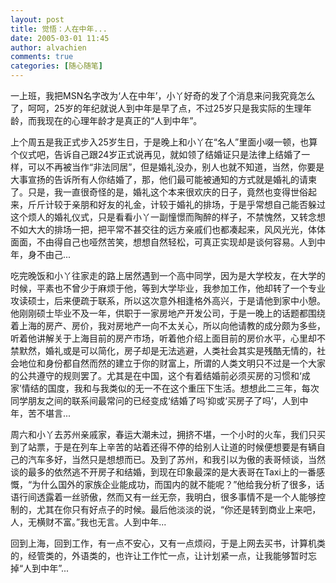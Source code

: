```yaml
---
layout: post
title: 觉悟：人在中年...
date: 2005-03-01 11:45
author: alvachien
comments: true
categories: [随心随笔]
---
```

一上班，我把MSN名字改为‘人在中年’，小丫好奇的发了个消息来问我究竟怎么了，呵呵，25岁的年纪就说人到中年是早了点，不过25岁只是我实际的生理年龄，而我现在的心理年龄才是真正的“人到中年”。

上个周五是我正式步入25岁生日，于是晚上和小丫在“名人”里面小啜一顿，也算个仪式吧，告诉自己跟24岁正式说再见，就如领了结婚证只是法律上结婚了一样，可以不再被当作“非法同居”，但是婚礼没办，别人也就不知道，当然，你要是大事宣扬的告诉所有人你结婚了，那，他们最可能被通知的方式就是婚礼的请柬了。只是，我一直很奇怪的是，婚礼这个本来很欢庆的日子，竟然也变得世俗起来，斤斤计较于亲朋和好友的礼金，计较于婚礼的排场，于是乎常想自己能否躲过这个烦人的婚礼仪式，只是看看小丫一副憧憬而陶醉的样子，不禁愧然，又转念想不如大大的排场一把，把平常不甚交往的远方亲戚们也都凑起来，风风光光，体体面面，不由得自己也哑然苦笑，想想自然轻松，可真正实现却是谈何容易。人到中年，身不由己...

吃完晚饭和小丫往家走的路上居然遇到一个高中同学，因为是大学校友，在大学的时候，平素也不曾少于麻烦于他，等到大学毕业，我参加工作，他却转了一个专业攻读硕士，后来便疏于联系，所以这次意外相逢格外高兴，于是请他到家中小憩。他刚刚硕士毕业不及一年，供职于一家房地产开发公司，于是一晚上的话题都围绕着上海的房产、房价，我对房地产一向不太关心，所以向他请教的成分颇为多些，听着他讲解关于上海目前的房产市场，听着他介绍上面目前的房价水平，心里却不禁默然，婚礼或是可以简化，房子却是无法逃避，人类社会其实是残酷无情的，社会地位和身份都自然而然的建立于你的财富上，所谓的人类文明只不过是一个大家的公共遵守的规则罢了。尤其是在中国，这个有着结婚前必须买房的习惯和‘成家’情结的国度，我和与我类似的无一不在这个重压下生活。想想此二三年，每次同学朋友之间的联系间最常问的已经变成‘结婚了吗’抑或‘买房子了吗’，人到中年，苦不堪言...

周六和小丫去苏州亲戚家，春运大潮未过，拥挤不堪，一个小时的火车，我们只买到了站票，于是在列车上辛苦的站着还得不停的给别人让道的时候便想要是有辆自己的汽车多好，当然只是想想而已。及到了苏州，和我引以为傲的表哥倾谈，当然谈的最多的依然逃不开房子和结婚，到现在印象最深的是大表哥在Taxi上的一番感慨，“为什么国外的家族企业能成功，而国内的就不能呢？”他给我分析了很多，话语行间透露着一丝骄傲，然而又有一丝无奈，我明白，很多事情不是一个人能够控制的，尤其在你只有好点子的时候。最后他淡淡的说，“你还是转到商业上来吧，人，无横财不富。”我也无言。人到中年...

回到上海，回到工作，有一点不安心，又有一点烦闷，于是上网去买书，计算机类的，经管类的，外语类的，也许让工作忙一点，让计划紧一点，让我能够暂时忘掉“人到中年”...
